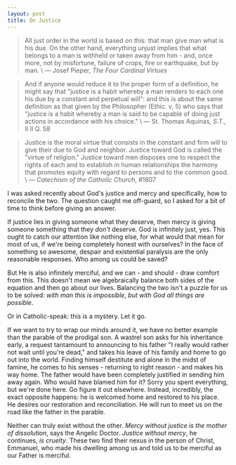 ```yaml
---
layout: post
title: On Justice
---
```

>All just order in the world is based on this: that man give man what is his due. On the other hand, everything unjust implies that what belongs to a man is withheld or taken away from him - and, once more, not by misfortune, failure of crops, fire or earthquake, but by man. \\
&mdash; Josef Pieper, _The Four Cardinal Virtues_

>And if anyone would reduce it to the proper form of a definition, he might say that "justice is a habit whereby a man renders to each one his due by a constant and perpetual will": and this is about the same definition as that given by the Philosopher (Ethic. v, 5) who says that "justice is a habit whereby a man is said to be capable of doing just actions in accordance with his choice." \\
&mdash; St. Thomas Aquinas, _S.T._, II II Q. 58

>Justice is the moral virtue that consists in the constant and firm will to give their due to God and neighbor. Justice toward God is called the "virtue of religion." Justice toward men disposes one to respect the rights of each and to establish in human relationships the harmony that promotes equity with regard to persons and to the common good. \\
&mdash; _Catechism of the Catholic Church_, #1807

I was asked recently about God's justice and mercy and specifically, how to reconcile the two. The question caught me off-guard, so I asked for a bit of time to think before giving an answer.

If justice lies in giving someone what they deserve, then mercy is giving someone something that they _don't_ deserve. God is infinitely just, yes. This ought to catch our attention like nothing else, for what would that mean for most of us, if we're being completely honest with ourselves? In the face of something so awesome, despair and existential paralysis are the only reasonable responses. Who among us could be saved?

But He is also infinitely merciful, and we can - and should - draw comfort from this. This doesn't mean we algebraically balance both sides of the equation and then go about our lives. Balancing the two isn't a puzzle for us to be solved: _with man this is impossible, but with God all things are possible_.

Or in Catholic-speak: this is a mystery. Let it go.

If we want to try to wrap our minds around it, we have no better example than the parable of the prodigal son. A wastrel son asks for his inheritance early, a request tantamount to announcing to his father "I really would rather not wait until you're dead," and takes his leave of his family and home to go out into the world.
Finding himself destitute and alone in the midst of famine, he comes to his senses - returning to right reason - and makes his way home. The father would have been completely justified in sending him away again. Who would have blamed him for it? Sorry you spent everything, but we're done here. Go figure it out elsewhere. Instead, incredibly, the exact opposite happens: he is welcomed home and restored to his place. He desires our restoration and reconciliation. He will run to meet us on the road like the father in the parable.

Neither can truly exist without the other. _Mercy without justice is the mother of dissolution_, says the Angelic Doctor. _Justice without mercy_, he continues, _is cruelty_. These two find their nexus in the person of Christ, Emmanuel, who made his dwelling among us and told us to be merciful as our Father is merciful.
